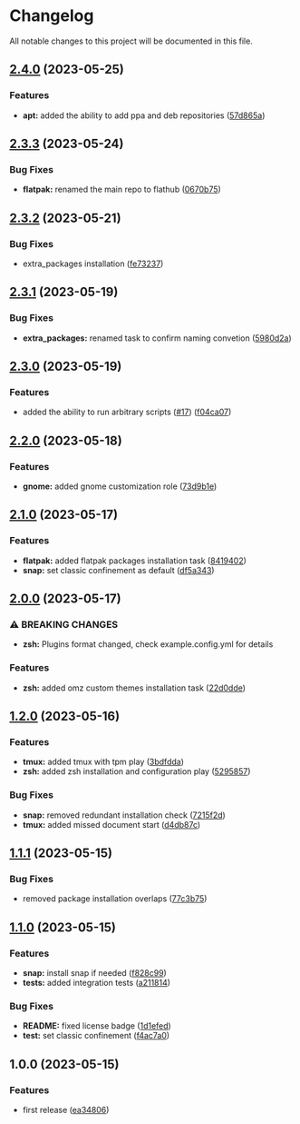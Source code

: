 # Changelog

All notable changes to this project will be documented in this file.

## [2.4.0](https://github.com/AlexNabokikh/ubuntu-playbook/compare/v2.3.3...v2.4.0) (2023-05-25)


### Features

* **apt:** added the ability to add ppa and deb repositories ([57d865a](https://github.com/AlexNabokikh/ubuntu-playbook/commit/57d865adb8fd61ee69a91661b4b5c619eefb2053))

## [2.3.3](https://github.com/AlexNabokikh/ubuntu-playbook/compare/v2.3.2...v2.3.3) (2023-05-24)


### Bug Fixes

* **flatpak:** renamed the main repo to flathub ([0670b75](https://github.com/AlexNabokikh/ubuntu-playbook/commit/0670b7522236957da24fd4212e0d76368a43fc1b))

## [2.3.2](https://github.com/AlexNabokikh/ubuntu-playbook/compare/v2.3.1...v2.3.2) (2023-05-21)


### Bug Fixes

* extra_packages installation ([fe73237](https://github.com/AlexNabokikh/ubuntu-playbook/commit/fe73237f8b6e0af645f48fea75db2605ec669f00))

## [2.3.1](https://github.com/AlexNabokikh/ubuntu-playbook/compare/v2.3.0...v2.3.1) (2023-05-19)


### Bug Fixes

* **extra_packages:** renamed task to confirm naming convetion ([5980d2a](https://github.com/AlexNabokikh/ubuntu-playbook/commit/5980d2a48d001db47d090f4c5c07b7a50a80deb7))

## [2.3.0](https://github.com/AlexNabokikh/ubuntu-playbook/compare/v2.2.0...v2.3.0) (2023-05-19)


### Features

* added the ability to run arbitrary scripts ([#17](https://github.com/AlexNabokikh/ubuntu-playbook/issues/17)) ([f04ca07](https://github.com/AlexNabokikh/ubuntu-playbook/commit/f04ca07310a84e677dd1230783aa0c79a4d1de30))

## [2.2.0](https://github.com/AlexNabokikh/ubuntu-playbook/compare/v2.1.0...v2.2.0) (2023-05-18)


### Features

* **gnome:** added gnome customization role ([73d9b1e](https://github.com/AlexNabokikh/ubuntu-playbook/commit/73d9b1ead1a9ace1c95a8951318db19d6ffdd1d5))

## [2.1.0](https://github.com/AlexNabokikh/ubuntu-playbook/compare/v2.0.0...v2.1.0) (2023-05-17)


### Features

* **flatpak:** added flatpak packages installation task ([8419402](https://github.com/AlexNabokikh/ubuntu-playbook/commit/8419402d2963856447d704dc1b643e062998bdf8))
* **snap:** set classic confinement as default ([df5a343](https://github.com/AlexNabokikh/ubuntu-playbook/commit/df5a3431c289873915fb70f0ec27967180b62eba))

## [2.0.0](https://github.com/AlexNabokikh/ubuntu-playbook/compare/v1.2.0...v2.0.0) (2023-05-17)


### ⚠ BREAKING CHANGES

* **zsh:** Plugins format changed, check example.config.yml for details

### Features

* **zsh:** added omz custom themes installation task ([22d0dde](https://github.com/AlexNabokikh/ubuntu-playbook/commit/22d0dde82e1174ccfa103a011693647fd4dc9374))

## [1.2.0](https://github.com/AlexNabokikh/ubuntu-playbook/compare/v1.1.1...v1.2.0) (2023-05-16)


### Features

* **tmux:** added tmux with tpm play ([3bdfdda](https://github.com/AlexNabokikh/ubuntu-playbook/commit/3bdfddaeb856c1a346ce697d6a7ca21677f04d6a))
* **zsh:** added zsh installation and configuration play ([5295857](https://github.com/AlexNabokikh/ubuntu-playbook/commit/529585715c6af34214092e1d85e396dce37ca1cf))


### Bug Fixes

* **snap:** removed redundant installation check ([7215f2d](https://github.com/AlexNabokikh/ubuntu-playbook/commit/7215f2dbb877100e68401a74e1445aa19fb9e8e0))
* **tmux:** added missed document start ([d4db87c](https://github.com/AlexNabokikh/ubuntu-playbook/commit/d4db87cb4010bd0087bb0ad233bcb563eab8f57f))

## [1.1.1](https://github.com/AlexNabokikh/ubuntu-playbook/compare/v1.1.0...v1.1.1) (2023-05-15)


### Bug Fixes

* removed package installation overlaps ([77c3b75](https://github.com/AlexNabokikh/ubuntu-playbook/commit/77c3b756dc3d4a7f4bfe215d61fb06bc52479a85))

## [1.1.0](https://github.com/AlexNabokikh/ubuntu-playbook/compare/v1.0.0...v1.1.0) (2023-05-15)


### Features

* **snap:** install snap if needed ([f828c99](https://github.com/AlexNabokikh/ubuntu-playbook/commit/f828c99eae06b24b1fb7150d110d7d48849fd0a2))
* **tests:** added integration tests ([a211814](https://github.com/AlexNabokikh/ubuntu-playbook/commit/a211814a5882a24ede938b435020cfb3fb32261b))


### Bug Fixes

* **README:** fixed license badge ([1d1efed](https://github.com/AlexNabokikh/ubuntu-playbook/commit/1d1efed47d180f7d53080a88b178cdf97b3e916a))
* **test:** set classic confinement ([f4ac7a0](https://github.com/AlexNabokikh/ubuntu-playbook/commit/f4ac7a0de23e0e3256665b6021a88a3b52a4f125))

## 1.0.0 (2023-05-15)


### Features

* first release ([ea34806](https://github.com/AlexNabokikh/ubuntu-playbook/commit/ea348063bce3a5e36b5f2951085d3b408010677e))
